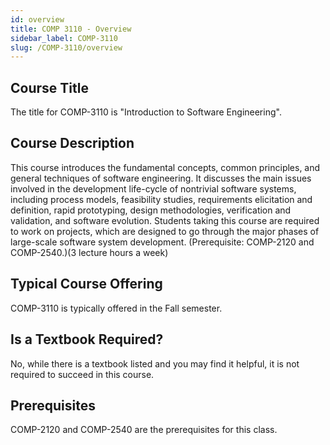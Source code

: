 ```yaml
---
id: overview
title: COMP 3110 - Overview
sidebar_label: COMP-3110
slug: /COMP-3110/overview
---
```


## Course Title

The title for COMP-3110 is "Introduction to Software Engineering".

## Course Description

This course introduces the fundamental concepts, common principles, and general techniques of software engineering. It discusses the main issues involved in the development life-cycle of nontrivial software systems, including process models, feasibility studies, requirements elicitation and definition, rapid prototyping, design methodologies, verification and validation, and software evolution. Students taking this course are required to work on projects, which are designed to go through the major phases of large-scale software system development. (Prerequisite: COMP-2120 and COMP-2540.)(3 lecture hours a week)

## Typical Course Offering

COMP-3110 is typically offered in the Fall semester.

## Is a Textbook Required?

No, while there is a textbook listed and you may find it helpful, it is not required to succeed in this course.

## Prerequisites

COMP-2120 and COMP-2540 are the prerequisites for this class.

